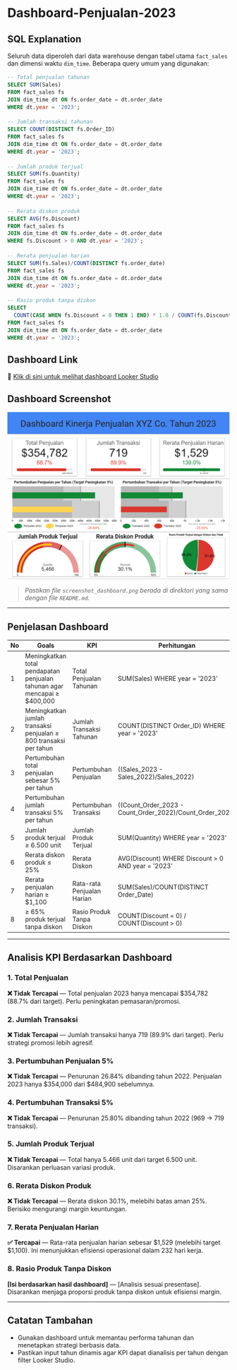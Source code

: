 # Dashboard-Penjualan-2023

## SQL Explanation

Seluruh data diperoleh dari data warehouse dengan tabel utama `fact_sales` dan dimensi waktu `dim_time`. Beberapa query umum yang digunakan:

```sql
-- Total penjualan tahunan
SELECT SUM(Sales)
FROM fact_sales fs
JOIN dim_time dt ON fs.order_date = dt.order_date
WHERE dt.year = '2023';

-- Jumlah transaksi tahunan
SELECT COUNT(DISTINCT fs.Order_ID)
FROM fact_sales fs
JOIN dim_time dt ON fs.order_date = dt.order_date
WHERE dt.year = '2023';

-- Jumlah produk terjual
SELECT SUM(fs.Quantity)
FROM fact_sales fs
JOIN dim_time dt ON fs.order_date = dt.order_date
WHERE dt.year = '2023';

-- Rerata diskon produk
SELECT AVG(fs.Discount)
FROM fact_sales fs
JOIN dim_time dt ON fs.order_date = dt.order_date
WHERE fs.Discount > 0 AND dt.year = '2023';

-- Rerata penjualan harian
SELECT SUM(fs.Sales)/COUNT(DISTINCT fs.order_date)
FROM fact_sales fs
JOIN dim_time dt ON fs.order_date = dt.order_date
WHERE dt.year = '2023';

-- Rasio produk tanpa diskon
SELECT 
  COUNT(CASE WHEN fs.Discount = 0 THEN 1 END) * 1.0 / COUNT(fs.Discount)
FROM fact_sales fs
JOIN dim_time dt ON fs.order_date = dt.order_date
WHERE dt.year = '2023';
```

## Dashboard Link

🔗 [Klik di sini untuk melihat dashboard Looker Studio](https://lookerstudio.google.com/your_dashboard_link)

## Dashboard Screenshot

![Dashboard Screenshot](./screenshot_dashboard.png)

> *Pastikan file `screenshot_dashboard.png` berada di direktori yang sama dengan file `README.md`.*

---

## Penjelasan Dashboard

| No | Goals | KPI | Perhitungan | Visualisasi | Target | Actual | Status |
|----|-------|-----|-------------|--------------|--------|--------|--------|
| 1 | Meningkatkan total pendapatan penjualan tahunan agar mencapai ≥ $400,000 | Total Penjualan Tahunan | SUM(Sales) WHERE year = '2023' | Text Chart (Score Card) | ≥ $400,000 | $354,782 | ❌ Tidak Tercapai |
| 2 | Meningkatkan jumlah transaksi penjualan ≥ 800 transaksi per tahun | Jumlah Transaksi Tahunan | COUNT(DISTINCT Order_ID) WHERE year = '2023' | Score Card | ≥ 800 | 719 | ❌ Tidak Tercapai |
| 3 | Pertumbuhan total penjualan sebesar 5% per tahun | Pertumbuhan Penjualan | ((Sales_2023 - Sales_2022)/Sales_2022) | Bullet Chart | +5% | -26.84% | ❌ Tidak Tercapai |
| 4 | Pertumbuhan jumlah transaksi 5% per tahun | Pertumbuhan Transaksi | ((Count_Order_2023 - Count_Order_2022)/Count_Order_2022) | Bullet Chart | +5% | -25.80% | ❌ Tidak Tercapai |
| 5 | Jumlah produk terjual ≥ 6.500 unit | Jumlah Produk Terjual | SUM(Quantity) WHERE year = '2023' | Gauge Chart | ≥ 6,500 | 5,466 | ❌ Tidak Tercapai |
| 6 | Rerata diskon produk ≤ 25% | Rerata Diskon | AVG(Discount) WHERE Discount > 0 AND year = '2023' | Gauge Chart | ≤ 25% | 30.1% | ❌ Tidak Tercapai |
| 7 | Rerata penjualan harian ≥ $1,100 | Rata-rata Penjualan Harian | SUM(Sales)/COUNT(DISTINCT Order_Date) | Score Card | ≥ $1,100 | $1,529 | ✅ Tercapai |
| 8 | ≥ 65% produk terjual tanpa diskon | Rasio Produk Tanpa Diskon | COUNT(Discount = 0) / COUNT(Discount > 0) | Pie Chart | ≥ 65% | [Isi sesuai hasil dashboard] | [✅ / ❌] |

---

## Analisis KPI Berdasarkan Dashboard

### 1. Total Penjualan
**❌ Tidak Tercapai** — Total penjualan 2023 hanya mencapai $354,782 (88.7% dari target). Perlu peningkatan pemasaran/promosi.

### 2. Jumlah Transaksi
**❌ Tidak Tercapai** — Jumlah transaksi hanya 719 (89.9% dari target). Perlu strategi promosi lebih agresif.

### 3. Pertumbuhan Penjualan 5%
**❌ Tidak Tercapai** — Penurunan 26.84% dibanding tahun 2022. Penjualan 2023 hanya $354,000 dari $484,900 sebelumnya.

### 4. Pertumbuhan Transaksi 5%
**❌ Tidak Tercapai** — Penurunan 25.80% dibanding tahun 2022 (969 → 719 transaksi).

### 5. Jumlah Produk Terjual
**❌ Tidak Tercapai** — Total hanya 5.466 unit dari target 6.500 unit. Disarankan perluasan variasi produk.

### 6. Rerata Diskon Produk
**❌ Tidak Tercapai** — Rerata diskon 30.1%, melebihi batas aman 25%. Berisiko mengurangi margin keuntungan.

### 7. Rerata Penjualan Harian
**✅ Tercapai** — Rata-rata penjualan harian sebesar $1,529 (melebihi target $1,100). Ini menunjukkan efisiensi operasional dalam 232 hari kerja.

### 8. Rasio Produk Tanpa Diskon
**[Isi berdasarkan hasil dashboard]** — [Analisis sesuai presentase]. Disarankan menjaga proporsi produk tanpa diskon untuk efisiensi margin.

---

## Catatan Tambahan

- Gunakan dashboard untuk memantau performa tahunan dan menetapkan strategi berbasis data.
- Pastikan input tahun dinamis agar KPI dapat dianalisis per tahun dengan filter Looker Studio.

